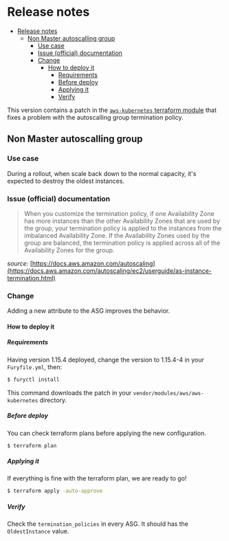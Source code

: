 # Release notes

- [Release notes](#release-notes)
  - [Non Master autoscalling group](#non-master-autoscalling-group)
    - [Use case](#use-case)
    - [Issue (official) documentation](#issue-official-documentation)
    - [Change](#change)
      - [How to deploy it](#how-to-deploy-it)
        - [Requirements](#requirements)
        - [Before deploy](#before-deploy)
        - [Applying it](#applying-it)
        - [Verify](#verify)

This version contains a patch in the [`aws-kubernetes` terraform module](modules/aws-kubernetes) that fixes a problem
with the autoscalling group termination policy.

## Non Master autoscalling group

### Use case

During a rollout, when scale back down to the normal capacity, it's expected to destroy the oldest instances.

### Issue (official) documentation

> When you customize the termination policy, if one Availability Zone has more instances than the other Availability Zones that are used by the group, your termination policy is applied to the instances from the imbalanced Availability Zone. If the Availability Zones used by the group are balanced, the termination policy is applied across all of the Availability Zones for the group.

*source:* [https://docs.aws.amazon.com/autoscaling](https://docs.aws.amazon.com/autoscaling/ec2/userguide/as-instance-termination.html)

### Change

Adding a new attribute to the ASG improves the behavior.

#### How to deploy it

##### Requirements

Having version 1.15.4 deployed, change the version to 1.15.4-4 in your `Furyfile.yml`, then:

```bash
$ furyctl install
```

This command downloads the patch in your `vendor/modules/aws/aws-kubernetes` directory.

##### Before deploy

You can check terraform plans before applying the new configuration.

```bash
$ terraform plan
```

##### Applying it

If everything is fine with the terraform plan, we are ready to go!

```bash
$ terraform apply -auto-approve
```

##### Verify

Check the `termination_policies` in every ASG. It should has the `OldestInstance` value.
